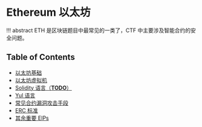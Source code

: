 # Ethereum 以太坊

!!! abstract
    ETH 是区块链题目中最常见的一类了，CTF 中主要涉及智能合约的安全问题。

## Table of Contents
- [以太坊基础](basic)
- [以太坊虚拟机](evm)
- [Solidity 语言（**TODO**）](solidity)
- [Yul 语言](yul)
- [常见合约漏洞攻击手段](vuln)
- [ERC 标准](erc)
- [其余重要 EIPs](eip)